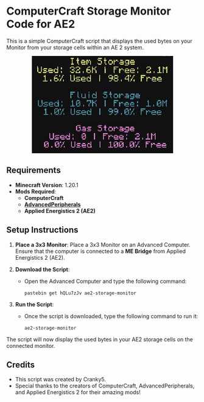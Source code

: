 # ComputerCraft Storage Monitor Code for AE2

This is a simple ComputerCraft script that displays the used bytes on your Monitor from your storage cells within an AE 2 system.

<p align="center">
  <img src="https://raw.githubusercontent.com/Cranky569/-ae2-storage-monitor/refs/heads/Main/Display.JPG" alt="screen">
</p>

## Requirements
- **Minecraft Version**: 1.20.1
- **Mods Required**: 
  - **ComputerCraft**
  - **[AdvancedPeripherals](https://github.com/IntelligenceModding/AdvancedPeripherals)**
  - **Applied Energistics 2 (AE2)**

## Setup Instructions

1. **Place a 3x3 Monitor**: 
   Place a 3x3 Monitor on an Advanced Computer. Ensure that the computer is connected to a **ME Bridge** from Applied Energistics 2 (AE2).

2. **Download the Script**:
   - Open the Advanced Computer and type the following command:
     ```
     pastebin get hQLu7zJv ae2-storage-monitor
     ```

3. **Run the Script**:
   - Once the script is downloaded, type the following command to run it:
     ```
     ae2-storage-monitor
     ```

The script will now display the used bytes in your AE2 storage cells on the connected monitor.

## Credits

- This script was created by Cranky5.
- Special thanks to the creators of ComputerCraft, AdvancedPeripherals, and Applied Energistics 2 for their amazing mods!
